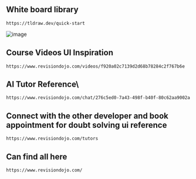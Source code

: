 ## White board library
```
https://tldraw.dev/quick-start
```
![image](https://github.com/user-attachments/assets/f662168a-5d69-4573-a352-c93a75f52bd4)
## Course Videos UI Inspiration
```
https://www.revisiondojo.com/videos/f920a02c7139d2d68b78284c2f767b6e
```
## AI Tutor Reference\
```
https://www.revisiondojo.com/chat/276c5ed0-7a43-498f-b40f-80c62aa9002a
```
## Connect with the other developer and book appointment for doubt solving ui reference
```
https://www.revisiondojo.com/tutors
```
## Can find all here
```
https://www.revisiondojo.com/
```
